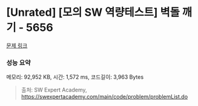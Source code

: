 # [Unrated] [모의 SW 역량테스트] 벽돌 깨기 - 5656 

[문제 링크](https://swexpertacademy.com/main/code/problem/problemDetail.do?contestProbId=AWXRQm6qfL0DFAUo) 

### 성능 요약

메모리: 92,952 KB, 시간: 1,572 ms, 코드길이: 3,963 Bytes



> 출처: SW Expert Academy, https://swexpertacademy.com/main/code/problem/problemList.do